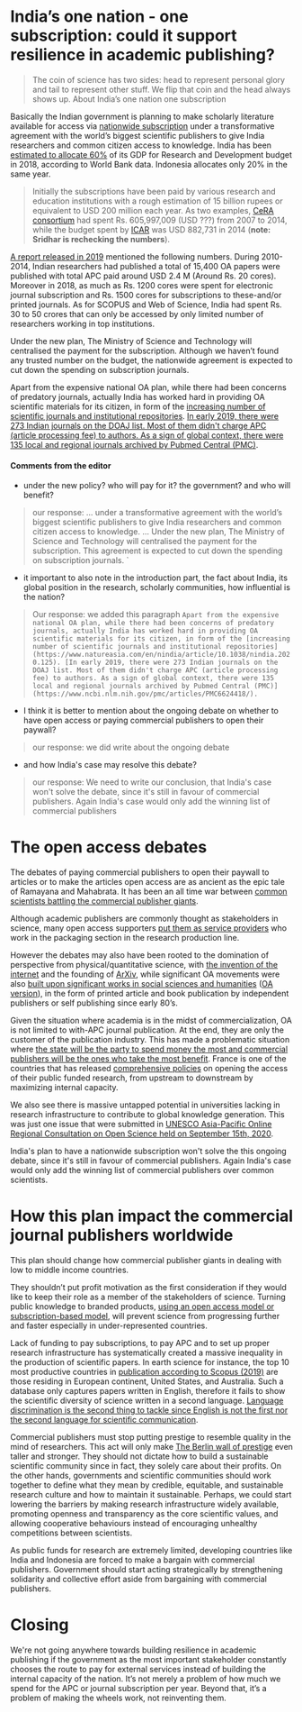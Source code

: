 India’s one nation - one subscription: could it support resilience in academic publishing?
===

>The coin of science has two sides: head to represent personal glory and tail to represent other stuff. We flip that coin and the head always shows up. About India’s one nation one subscription

Basically the Indian government is planning to make scholarly literature available for access via [nationwide subscription](https://www.nature.com/articles/d41586-020-02708-4) under a transformative agreement with the world’s biggest scientific publishers to give India researchers and common citizen access to knowledge. India has been [estimated to allocate 60%](https://databank.worldbank.org/reports.aspx?source=2&series=GB.XPD.RSDV.GD.ZS&country=IND) of its GDP for Research and Development budget in 2018, according to World Bank data. Indonesia allocates only 20% in the same year. 

> Initially the subscriptions have been paid by various research and education institutions with a rough estimation of 15 billion rupees or equivalent to USD 200 million each year. As two examples, [CeRA consortium](http://cera.iari.res.in/index.php/en/) had spent Rs. 605,997,009 (USD ???) from 2007 to 2014, while the budget spent by [ICAR](https://www.icar.org.in/content/consortium-e-resources-agriculture-cera) was USD 882,731 in 2014 (**note: Sridhar is rechecking the numbers**). 

[A report released in  2019](https://www.ias.ac.in/public/Resources/News/OpenAccess.pdf) mentioned the following numbers. During  2010-2014, Indian researchers had published a total of 15,400 OA papers were published with total APC paid around USD 2.4 M (Around Rs. 20 cores). Moreover in 2018, as much as Rs. 1200 cores were spent for  electronic journal subscription and Rs. 1500 cores for subscriptions to these-and/or printed journals. As for SCOPUS and Web of Science, India had spent Rs. 30 to 50 crores that can only be accessed by only limited number of researchers working in top institutions.

Under the new plan, The Ministry of Science and Technology will centralised the payment for the subscription. Although we haven’t found any trusted number on the budget, the nationwide agreement is expected to cut down the spending on subscription journals. 

Apart from the expensive national OA plan, while there had been concerns of predatory journals, actually India has worked hard in providing OA scientific materials for its citizen, in form of the [increasing number of scientific journals and institutional repositories](https://www.natureasia.com/en/nindia/article/10.1038/nindia.2020.125). [In early 2019, there were 273 Indian journals on the DOAJ list. Most of them didn't charge APC (article processing fee) to authors. As a sign of global context, there were 135 local and regional journals archived by Pubmed Central (PMC)](https://www.ncbi.nlm.nih.gov/pmc/articles/PMC6624418/). 


#### Comments from the editor

* under the new policy? who will pay for it? the government? and who will benefit? 

> our response: ... under a transformative agreement with the world’s biggest scientific publishers to give India researchers and common citizen access to knowledge. ... Under the new plan, The Ministry of Science and Technology will centralised the payment for the subscription. This agreement is expected to cut down the spending on subscription journals.   `

* it important to also note in the introduction part, the fact about India, its global position in the research, scholarly communities, how influential is the nation?

> Our response: we added this paragraph `Apart from the expensive national OA plan, while there had been concerns of predatory journals, actually India has worked hard in providing OA scientific materials for its citizen, in form of the [increasing number of scientific journals and institutional repositories](https://www.natureasia.com/en/nindia/article/10.1038/nindia.2020.125). [In early 2019, there were 273 Indian journals on the DOAJ list. Most of them didn't charge APC (article processing fee) to authors. As a sign of global context, there were 135 local and regional journals archived by Pubmed Central (PMC)](https://www.ncbi.nlm.nih.gov/pmc/articles/PMC6624418/).`

* I think it is better to mention about the ongoing debate on whether to have open access or paying commercial publishers to open their paywall?

> our response: we did write about the ongoing debate

* and how India's case may resolve this debate?

> our response: We need to write our conclusion, that India's case won't solve the debate, since it's still in favour of commercial publishers. Again India's case would only add the winning list of commercial publishers

# The open access debates

The debates of paying commercial publishers to open their paywall to articles or to make the articles open access are as ancient as the epic tale of Ramayana and Mahabrata. It has been an all time war between [common scientists battling the commercial publisher giants](https://www.norrag.org/the-cost-of-knowledge-education-unions-unite-against-the-privatisation-of-scholarly-research-by-jon-tennant/).     

Although academic publishers are commonly thought as stakeholders in science, many open access supporters [put them as service providers](https://quod.lib.umich.edu/j/jep/3336451.0010.309?view=text;rgn=main) who work in the packaging section in the research production line.

However the debates may also have been rooted to the domination of perspective from physical/quantitative science, with [the invention of the internet](https://www.tandfonline.com/doi/full/10.1080/23738871.2016.1157619) and the founding of [ArXiv](https://arxiv.org), while significant OA movements were also [built upon significant works in social sciences and humanities](https://asistdl.onlinelibrary.wiley.com/doi/abs/10.1002/asi.24306) ([OA version](https://hcommons.org/deposits/item/hc:27005/)), in the form of printed article and book publication by independent  publishers or self publishing since early 80’s.

Given the situation where academia is in the midst of commercialization, OA is not limited to with-APC journal publication. At the end, they are only the customer of the publication industry. This has made a problematic situation where [the state will be the party to spend money the most and commercial publishers will be the ones who take the most benefit](https://rinarxiv.lipi.go.id/lipi/preprint/view/9). France is one of the countries that has released [comprehensive policies](https://www.ouvrirlascience.fr/open-science/) on opening the access of their public funded research, from upstream to downstream by maximizing internal capacity. 

We also see there is massive untapped potential in universities lacking in research infrastructure to contribute to global knowledge generation. This was just one issue that were submitted in [UNESCO Asia-Pacific Online Regional Consultation on Open Science held on September 15th, 2020](https://en.unesco.org/news/asia-pacific-online-regional-consultation-towards-unesco-recommendation-open-science).  

India's plan to have a nationwide subscription won't solve the this ongoing debate, since it's still in favour of commercial publishers. Again India's case would only add the winning list of commercial publishers over common scientists. 


# How this plan impact the commercial journal publishers worldwide

This plan should change how commercial publisher giants in dealing with low to middle income countries. 

They shouldn’t put profit motivation as the first consideration if they would like to keep their role as a member of the stakeholders of science. Turning public knowledge to branded products, [using an open access model or subscription-based model](https://elephantinthelab.org/do-we-need-an-open-science-coalition/), will prevent science from progressing further and faster especially in under-represented countries. 

Lack of funding to pay subscriptions, to pay APC and to set up proper research infrastructure has systematically created a massive inequality in the production of scientific papers. In earth science for instance, the top 10 most productive countries in [publication according to Scopus (2019)](https://osf.io/preprints/socarxiv/7rsj5/) are those residing in European continent, United States, and Australia. Such a database only captures papers written in English, therefore it fails to show the scientific diversity of science written in a second language. [Language discrimination is the second thing to tackle since English is not the first nor the second language for scientific communication](https://eartharxiv.org/repository/object/355/download/737/). 

Commercial publishers must stop putting prestige to resemble quality in the mind of researchers. This act will only make [The Berlin wall of prestige](https://github.com/dasaptaerwin/oaspa2020-berlinwall) even taller and stronger. They should not dictate how to build a sustainable scientific community since in fact, they solely care about their profits. On the other hands, governments and scientific communities should work together to define what they mean by credible, equitable, and sustainable research culture and how to maintain it sustainable. Perhaps, we could start lowering the barriers by making research infrastructure widely available, promoting openness and transparency as the core scientific values, and allowing cooperative behaviours instead of encouraging unhealthy competitions between scientists.

As public funds for research are extremely limited, developing countries like India and Indonesia are forced to make a bargain with commercial publishers. Government should start acting strategically by strengthening solidarity and collective effort aside from bargaining with commercial publishers.


# Closing

We're not going anywhere towards building resilience in academic publishing if the government as the most important stakeholder constantly chooses the route to pay for external services instead of building the internal capacity of the nation. It’s not merely a problem of how much we spend for the APC or journal subscription per year. Beyond that, it’s a problem of making the wheels work, not reinventing them.

